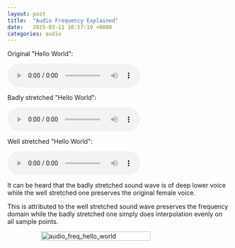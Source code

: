 ```yaml
---
layout: post
title:  "Audio Frequency Explained"
date:   2025-03-11 10:57:10 +0800
categories: audio
---
```


Original "Hello World":

<div style="display: flex; justify-content: left;">
<audio controls>
    <source src="{{ site.baseurl }}/assets/audio/hello_world.wav">
    Your browser does not support the audio element.
</audio>
</div>

Badly stretched "Hello World":

<div style="display: flex; justify-content: left;">
<audio controls>
    <source src="{{ site.baseurl }}/assets/audio/hello_world_bad_stretch.wav" >
    Your browser does not support the audio element.
</audio>
</div>

Well stretched "Hello World":

<div style="display: flex; justify-content: left;">
<audio controls>
    <source src="{{ site.baseurl }}/assets/audio/hello_world_good_stretch.wav" >
    Your browser does not support the audio element.
</audio>
</div>

It can be heard that the badly stretched sound wave is of deep lower voice while the well stretched one preserves the original female voice.

This is attributed to the well stretched sound wave preserves the frequency domain while the badly stretched one simply does interpolation evenly on all sample points.

<div style="display: flex; justify-content: center;">
      <img src="{{ site.baseurl }}/assets/imgs/audio_freq_hello_world.png" width="70%" height="50%" alt="audio_freq_hello_world" />
</div>
